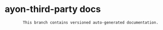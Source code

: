 # ayon-third-party docs

            This branch contains versioned auto-generated documentation.

            